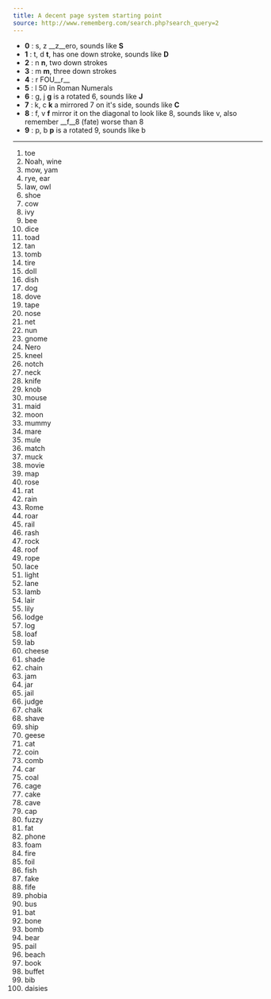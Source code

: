 ```yaml
---
title: A decent page system starting point
source: http://www.rememberg.com/search.php?search_query=2
---
```


- __0__ : s, z  __z__ero, sounds like __S__
- __1__ : t, d  __t__, has one down stroke, sounds like __D__
- __2__ : n  __n__, two down strokes
- __3__ : m  __m__, three down strokes
- __4__ : r  FOU__r__
- __5__ : l  50 in Roman Numerals
- __6__ : g, j  __g__ is a rotated 6, sounds like __J__
- __7__ : k, c  __k__ a mirrored 7 on it's side, sounds like __C__
- __8__ : f, v  __f__ mirror it on the diagonal to look like 8, sounds like v, also remember __f__8 (fate) worse than 8
- __9__ : p, b  __p__ is a rotated 9, sounds like b

---

001. toe
002. Noah, wine
003. mow, yam
004. rye, ear
005. law, owl
006. shoe
007. cow
008. ivy
009. bee
010. dice
011. toad
012. tan
013. tomb
014. tire
015. doll
016. dish
017. dog
018. dove
019. tape
020. nose
021. net
022. nun
023. gnome
024. Nero
025. kneel
026. notch
027. neck
028. knife
029. knob
030. mouse
031. maid
032. moon
033. mummy
034. mare
035. mule
036. match
037. muck
038. movie
039. map
040. rose
041. rat
042. rain
043. Rome
044. roar
045. rail
046. rash
047. rock
048. roof
049. rope
050. lace
051. light
052. lane
053. lamb
054. lair
055. lily
056. lodge
057. log
058. loaf
059. lab
060. cheese
061. shade
062. chain
063. jam
064. jar
065. jail
066. judge
067. chalk
068. shave
069. ship
070. geese
071. cat
072. coin
073. comb
074. car
075. coal
076. cage
077. cake
078. cave
079. cap
080. fuzzy
081. fat
082. phone
083. foam
084. fire
085. foil
086. fish
087. fake
088. fife
089. phobia
090. bus
091. bat
092. bone
093. bomb
094. bear
095. pail
096. beach
097. book
098. buffet
099. bib
100. daisies